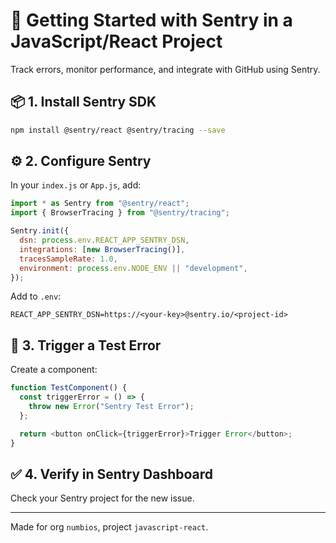 # 🔐 Getting Started with Sentry in a JavaScript/React Project

Track errors, monitor performance, and integrate with GitHub using Sentry.

## 📦 1. Install Sentry SDK

```bash
npm install @sentry/react @sentry/tracing --save
```

## ⚙️ 2. Configure Sentry

In your `index.js` or `App.js`, add:

```js
import * as Sentry from "@sentry/react";
import { BrowserTracing } from "@sentry/tracing";

Sentry.init({
  dsn: process.env.REACT_APP_SENTRY_DSN,
  integrations: [new BrowserTracing()],
  tracesSampleRate: 1.0,
  environment: process.env.NODE_ENV || "development",
});
```

Add to `.env`:
```env
REACT_APP_SENTRY_DSN=https://<your-key>@sentry.io/<project-id>
```

## 🧪 3. Trigger a Test Error

Create a component:

```js
function TestComponent() {
  const triggerError = () => {
    throw new Error("Sentry Test Error");
  };

  return <button onClick={triggerError}>Trigger Error</button>;
}
```

## ✅ 4. Verify in Sentry Dashboard

Check your Sentry project for the new issue.

---

Made for org `numbios`, project `javascript-react`.
